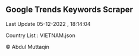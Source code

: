 

## Google Trends Keywords Scraper 
 
Last Update 05-12-2022 , 18:14:04

Country List :
VIETNAM.json



© Abdul Muttaqin 
